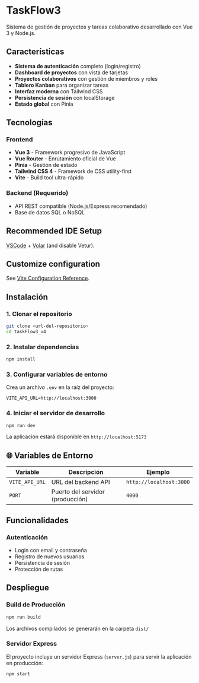 # TaskFlow3

Sistema de gestión de proyectos y tareas colaborativo desarrollado con Vue 3 y Node.js.

## Características

-  **Sistema de autenticación** completo (login/registro)
-  **Dashboard de proyectos** con vista de tarjetas
-  **Proyectos colaborativos** con gestión de miembros y roles
-  **Tablero Kanban** para organizar tareas
-  **Interfaz moderna** con Tailwind CSS
-  **Persistencia de sesión** con localStorage
-  **Estado global** con Pinia

##  Tecnologías

### Frontend
- **Vue 3** - Framework progresivo de JavaScript
- **Vue Router** - Enrutamiento oficial de Vue
- **Pinia** - Gestión de estado
- **Tailwind CSS 4** - Framework de CSS utility-first
- **Vite** - Build tool ultra-rápido

### Backend (Requerido)
- API REST compatible (Node.js/Express recomendado)
- Base de datos SQL o NoSQL



## Recommended IDE Setup

[VSCode](https://code.visualstudio.com/) + [Volar](https://marketplace.visualstudio.com/items?itemName=Vue.volar) (and disable Vetur).

## Customize configuration

See [Vite Configuration Reference](https://vite.dev/config/).

##  Instalación

### 1. Clonar el repositorio
```bash
git clone <url-del-repositorio>
cd taskFlow3_v4
```

### 2. Instalar dependencias
```bash
npm install
```

### 3. Configurar variables de entorno
Crea un archivo `.env` en la raíz del proyecto:
```env
VITE_API_URL=http://localhost:3000
```

### 4. Iniciar el servidor de desarrollo
```bash
npm run dev
```
La aplicación estará disponible en `http://localhost:5173`

## 🌐 Variables de Entorno

| Variable | Descripción | Ejemplo |
|----------|-------------|---------|
| `VITE_API_URL` | URL del backend API | `http://localhost:3000` |
| `PORT` | Puerto del servidor (producción) | `4000` |

## Funcionalidades

### Autenticación
- Login con email y contraseña
- Registro de nuevos usuarios
- Persistencia de sesión
- Protección de rutas

##  Despliegue

### Build de Producción
```bash
npm run build
```

Los archivos compilados se generarán en la carpeta `dist/`

### Servidor Express
El proyecto incluye un servidor Express (`server.js`) para servir la aplicación en producción:

```bash
npm start
```
